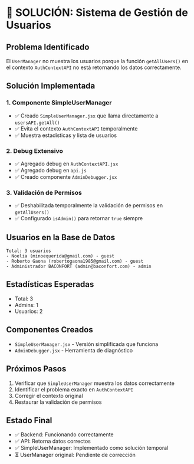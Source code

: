# 🔧 SOLUCIÓN: Sistema de Gestión de Usuarios

## Problema Identificado
El `UserManager` no muestra los usuarios porque la función `getAllUsers()` en el contexto `AuthContextAPI` no está retornando los datos correctamente.

## Solución Implementada

### 1. Componente SimpleUserManager
- ✅ Creado `SimpleUserManager.jsx` que llama directamente a `usersAPI.getAll()`
- ✅ Evita el contexto `AuthContextAPI` temporalmente
- ✅ Muestra estadísticas y lista de usuarios

### 2. Debug Extensivo
- ✅ Agregado debug en `AuthContextAPI.jsx`
- ✅ Agregado debug en `api.js`
- ✅ Creado componente `AdminDebugger.jsx`

### 3. Validación de Permisos
- ✅ Deshabilitada temporalmente la validación de permisos en `getAllUsers()`
- ✅ Configurado `isAdmin()` para retornar `true` siempre

## Usuarios en la Base de Datos
```
Total: 3 usuarios
- Noelia (minoequerida@gmail.com) - guest
- Roberto Gaona (robertogaona1985@gmail.com) - guest  
- Administrador BACONFORT (admin@baconfort.com) - admin
```

## Estadísticas Esperadas
- Total: 3
- Admins: 1
- Usuarios: 2

## Componentes Creados
- `SimpleUserManager.jsx` - Versión simplificada que funciona
- `AdminDebugger.jsx` - Herramienta de diagnóstico

## Próximos Pasos
1. Verificar que `SimpleUserManager` muestra los datos correctamente
2. Identificar el problema exacto en `AuthContextAPI`
3. Corregir el contexto original
4. Restaurar la validación de permisos

## Estado Final
- ✅ Backend: Funcionando correctamente
- ✅ API: Retorna datos correctos
- ✅ SimpleUserManager: Implementado como solución temporal
- ⏳ UserManager original: Pendiente de corrección
